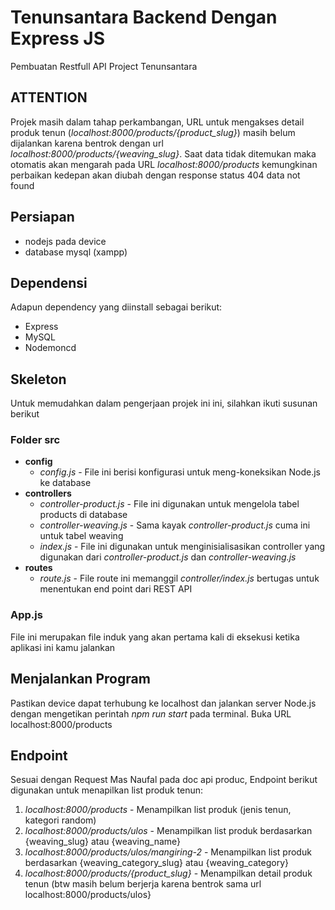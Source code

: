 # Tenunsantara Backend Dengan Express JS
Pembuatan Restfull API Project Tenunsantara

## ATTENTION
Projek masih dalam tahap perkambangan, URL untuk mengakses detail produk tenun (*localhost:8000/products/{product_slug}*) masih belum dijalankan karena bentrok dengan url
*localhost:8000/products/{weaving_slug}*. Saat data tidak ditemukan maka otomatis akan mengarah pada URL *localhost:8000/products* kemungkinan perbaikan kedepan akan diubah
dengan response status 404 data not found

## Persiapan
  * nodejs pada device
  * database mysql (xampp)

## Dependensi
Adapun dependency yang diinstall sebagai berikut:
  * Express
  * MySQL
  * Nodemoncd

## Skeleton
Untuk memudahkan dalam pengerjaan projek ini ini, silahkan ikuti susunan berikut

### Folder src
  * **config**
    - *config.js* - File ini berisi konfigurasi untuk meng-koneksikan Node.js ke database
  * **controllers**
    - *controller-product.js* - File ini digunakan untuk mengelola tabel products di database
    - *controller-weaving.js* - Sama kayak *controller-product.js* cuma ini untuk tabel weaving
    - *index.js* - File ini digunakan untuk menginisialisasikan controller yang digunakan dari *controller-product.js* dan *controller-weaving.js*
  * **routes**
    - *route.js* - File route ini memanggil *controller/index.js* bertugas untuk menentukan end point dari REST API

### App.js
File ini merupakan file induk yang akan pertama kali di eksekusi ketika aplikasi ini kamu jalankan

## Menjalankan Program
Pastikan device dapat terhubung ke localhost dan jalankan server Node.js dengan mengetikan perintah *npm run start* pada terminal.
Buka URL localhost:8000/products

## Endpoint
Sesuai dengan Request Mas Naufal pada doc api produc, Endpoint berikut digunakan untuk menapilkan list produk tenun:
  1. *localhost:8000/products* - Menampilkan list produk (jenis tenun, kategori random)
  2. *localhost:8000/products/ulos* - Menampilkan list produk berdasarkan {weaving_slug} atau {weaving_name}
  3. *localhost:8000/products/ulos/mangiring-2* - Menampilkan list produk berdasarkan {weaving_category_slug} atau {weaving_category}
  4. *localhost:8000/products/{product_slug}* - Menampilkan detail produk tenun (btw masih belum berjerja karena bentrok sama url localhost:8000/products/ulos}
